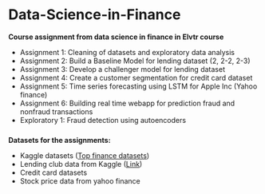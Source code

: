 # Data-Science-in-Finance
**Course assignment from data science in finance in Elvtr course**

- Assignment 1: Cleaning of datasets and exploratory data analysis
- Assignment 2: Build a Baseline Model for lending dataset (2, 2-2, 2-3)
- Assignment 3: Develop a challenger model for lending dataset
- Assignment 4: Create a customer segmentation for credit card dataset
- Assignment 5: Time series forecasting using LSTM for Apple Inc (Yahoo finance)
- Assignment 6: Building real time webapp for prediction fraud and nonfraud transactions
- Exploratory 1: Fraud detection using autoencoders

### 

**Datasets for the assignments:**
- Kaggle datasets ([Top finance datasets](https://www.kaggle.com/discussions/general/447646))
- Lending club data from Kaggle
([Link](https://www.kaggle.com/code/faressayah/lending-club-loan-defaulters-prediction#%E2%9C%94%EF%B8%8F-Artificial-Neural-Networks-(ANNs)))
- Credit card datasets
- Stock price data from yahoo finance
